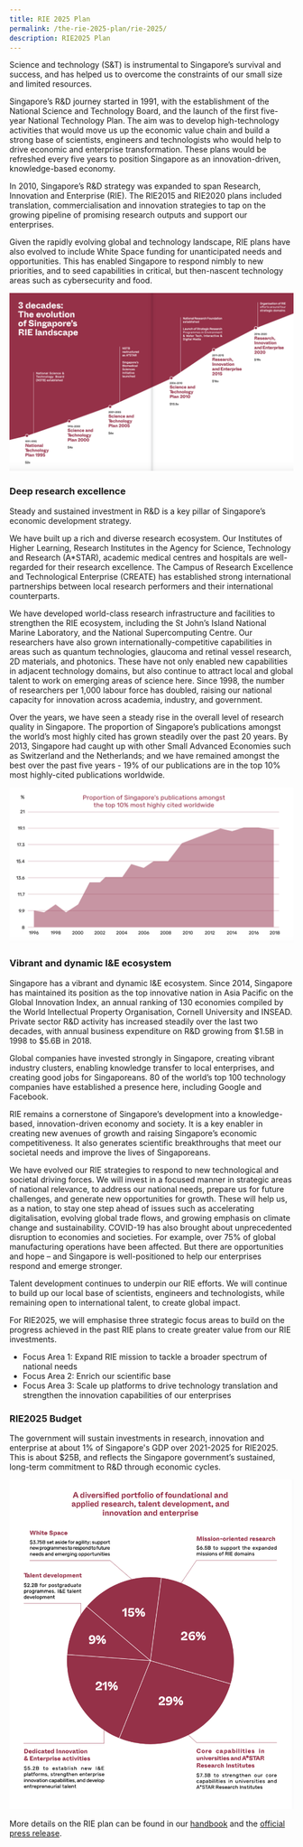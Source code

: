 ```yaml
---
title: RIE 2025 Plan
permalink: /the-rie-2025-plan/rie-2025/
description: RIE2025 Plan
---
```

Science and technology (S&T) is instrumental to Singapore’s survival and success, and has helped us to overcome the constraints of our small size and limited resources.

Singapore’s R&D journey started in 1991, with the establishment of the National Science and Technology Board, and the launch of the first five-year National Technology Plan. The aim was to develop high-technology activities that would move us up the economic value chain and build a strong base of scientists, engineers and technologists who would help to drive economic and enterprise transformation. These plans would be refreshed every five years to position Singapore as an innovation-driven, knowledge-based economy.

In 2010, Singapore’s R&D strategy was expanded to span Research, Innovation and Enterprise (RIE). The RIE2015 and RIE2020 plans included translation, commercialisation and innovation strategies to tap on the growing pipeline of promising research outputs and support our enterprises.

Given the rapidly evolving global and technology landscape, RIE plans have also evolved to include White Space funding for unanticipated needs and opportunities. This has enabled Singapore to respond nimbly to new priorities, and to seed capabilities in critical, but then-nascent technology areas such as cybersecurity and food.

![](/images/Chart.png)

### **Deep research excellence**

Steady and sustained investment in R&D is a key pillar of Singapore’s economic development strategy.

We have built up a rich and diverse research ecosystem. Our Institutes of Higher Learning, Research Institutes in the Agency for Science, Technology and Research (A\*STAR), academic medical centres and hospitals are well-regarded for their research excellence. The Campus of Research Excellence and Technological Enterprise (CREATE) has established strong international partnerships between local research performers and their international counterparts.

We have developed world-class research infrastructure and facilities to strengthen the RIE ecosystem, including the St John’s Island National Marine Laboratory, and the National Supercomputing Centre. Our researchers have also grown internationally-competitive capabilities in areas such as quantum technologies, glaucoma and retinal vessel research, 2D materials, and photonics. These have not only enabled new capabilities in adjacent technology domains, but also continue to attract local and global talent to work on emerging areas of science here. Since 1998, the number of researchers per 1,000 labour force has doubled, raising our national capacity for innovation across academia, industry, and government.

Over the years, we have seen a steady rise in the overall level of research quality in Singapore. The proportion of Singapore’s publications amongst the world’s most highly cited has grown steadily over the past 20 years. By 2013, Singapore had caught up with other Small Advanced Economies such as Switzerland and the Netherlands; and we have remained amongst the best over the past five years - 19% of our publications are in the top 10% most highly-cited publications worldwide.

![](/images/chart2.png)

### **Vibrant and dynamic I&E ecosystem**

Singapore has a vibrant and dynamic I&E ecosystem. Since 2014, Singapore has maintained its position as the top innovative nation in Asia Pacific on the Global Innovation Index, an annual ranking of 130 economies compiled by the World Intellectual Property Organisation, Cornell University and INSEAD. Private sector R&D activity has increased steadily over the last two decades, with annual business expenditure on R&D growing from $1.5B in 1998 to $5.6B in 2018.

Global companies have invested strongly in Singapore, creating vibrant industry clusters, enabling knowledge transfer to local enterprises, and creating good jobs for Singaporeans. 80 of the world’s top 100 technology companies have established a presence here, including Google and Facebook.

RIE remains a cornerstone of Singapore’s development into a knowledge-based, innovation-driven economy and society. It is a key enabler in creating new avenues of growth and raising Singapore’s economic competitiveness. It also generates scientific breakthroughs that meet our societal needs and improve the lives of Singaporeans.  

We have evolved our RIE strategies to respond to new technological and societal driving forces. We will invest in a focused manner in strategic areas of national relevance, to address our national needs, prepare us for future challenges, and generate new opportunities for growth. These will help us, as a nation, to stay one step ahead of issues such as accelerating digitalisation, evolving global trade flows, and growing emphasis on climate change and sustainability. COVID-19 has also brought about unprecedented disruption to economies and societies. For example, over 75% of global manufacturing operations have been affected. But there are opportunities and hope – and Singapore is well-positioned to help our enterprises respond and emerge stronger.

Talent development continues to underpin our RIE efforts. We will continue to build up our local base of scientists, engineers and technologists, while remaining open to international talent, to create global impact.

For RIE2025, we will emphasise three strategic focus areas to build on the progress achieved in the past RIE plans to create greater value from our RIE investments.

*  Focus Area 1: Expand RIE mission to tackle a broader spectrum of national needs
*  Focus Area 2: Enrich our scientific base
*  Focus Area 3: Scale up platforms to drive technology 
translation and strengthen the innovation 
capabilities of our enterprises

### RIE2025 Budget ###

The government will sustain investments in research, innovation and enterprise at about 1% of Singapore's GDP over 2021-2025 for RIE2025. This is about $25B, and reflects the Singapore government’s sustained, long-term commitment to R&D through economic cycles.

![](/images/RIE%202025%20budget.png)

More details on the RIE plan can be found in our [handbook](https://www.nrf.gov.sg/docs/default-source/default-document-library/rie_booklet_fa2021_pages.pdf?sfvrsn=4417ed10_2) and the [official press release](https://www.nrf.gov.sg/docs/default-source/default-document-library/rie2025-press-release-(11-dec-final).pdf?sfvrsn=a746db80_0).